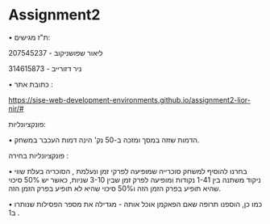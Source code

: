 # Assignment2
 
•	ת"ז מגישים:

207545237 - ליאור שפושניקוב

314615873 - ניר דזורייב

•	כתובת אתר :

https://sise-web-development-environments.github.io/assignment2-lior-nir/#

פונקציונליות:

•	הדמות שזזה במסך ומזכה ב-50 נק' הינה דמות העכבר במשחק.

פונקציונליות בחירה :

•	בחרנו להוסיף למשחק סוכרייה שמופיעה לפרקי זמן ונעלמת , הסוכריה בעלת שווי ניקוד משתנה בין         1-41 נקודות ומופיעה לפרק זמן שבין 3-10 שניות, כאשר יש 50% סיכוי שהיא תופיע בפרק הזמן הזה ו50% סיכוי שהיא לא תופיע בפרק הזמן הזה.

•	כמו כן, הוספנו תרופה שאם הפאקמן אוכל אותה - מגדילה את מספר הפסילות שנותרו ב1 . 
